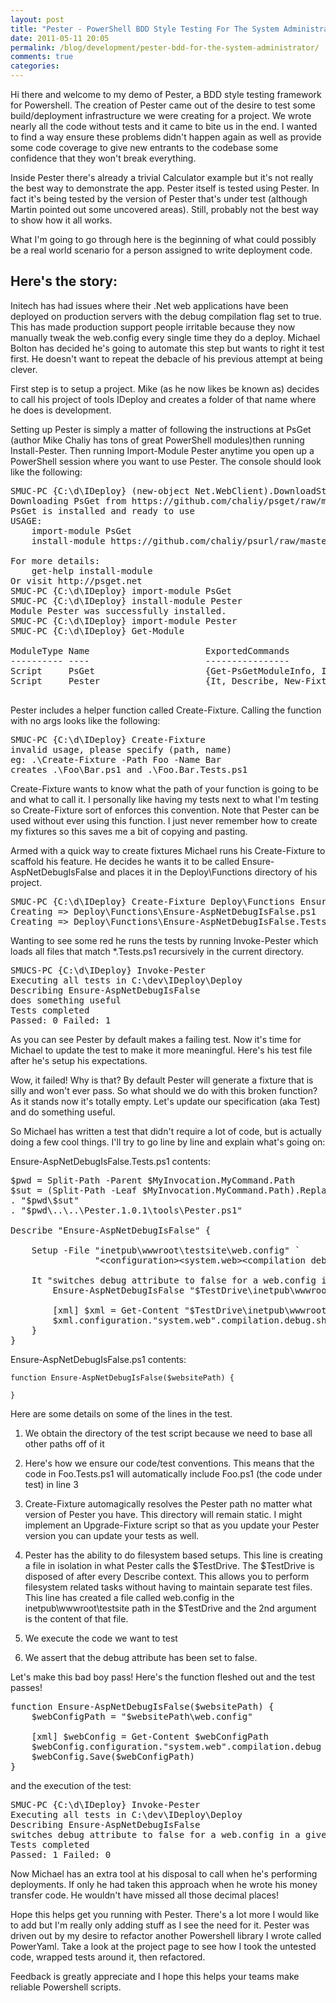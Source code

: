 ```yaml
---
layout: post
title: "Pester - PowerShell BDD Style Testing For The System Administrator"
date: 2011-05-11 20:05
permalink: /blog/development/pester-bdd-for-the-system-administrator/
comments: true
categories: 
---
```


Hi there and welcome to my demo of Pester, a BDD style testing framework for Powershell. The creation of Pester came out of the desire to test some build/deployment infrastructure we were creating for a project. We wrote nearly all the code without tests and it came to bite us in the end. I wanted to find a way ensure these problems didn't happen again as well as provide some code coverage to give new entrants to the codebase some confidence that they won't break everything.

<!-- more -->

Inside Pester there's already a trivial Calculator example but it's not really the best way to demonstrate the app. Pester itself is tested using Pester. In fact it's being tested by the version of Pester that's under test (although Martin pointed out some uncovered areas). Still, probably not the best way to show how it all works.

What I'm going to go through here is the beginning of what could possibly be a real world scenario for a person assigned to write deployment code.

## Here's the story:

Initech has had issues where their .Net web applications have been deployed on production servers with the debug compilation flag set to true. This has made production support people irritable because they now manually tweak the web.config every single time they do a deploy. Michael Bolton has decided he's going to automate this step but wants to right it test first. He doesn't want to repeat the debacle of his previous attempt at being clever.

First step is to setup a project. Mike (as he now likes be known as) decides to call his project of tools IDeploy and creates a folder of that name where he does is development. 

Setting up Pester is simply a matter of following the instructions at PsGet (author Mike Chaliy has tons of great PowerShell modules)then running Install-Pester. Then running Import-Module Pester anytime you open up a PowerShell session where you want to use Pester. The console should look like the following:

<pre>
SMUC-PC {C:\d\IDeploy} (new-object Net.WebClient).DownloadString("http://bit.ly/GetPsGet") | iex
Downloading PsGet from https://github.com/chaliy/psget/raw/master/PsGet/PsGet.psm1
PsGet is installed and ready to use
USAGE:
    import-module PsGet
    install-module https://github.com/chaliy/psurl/raw/master/PsUrl/PsUrl.psm1

For more details:
    get-help install-module
Or visit http://psget.net
SMUC-PC {C:\d\IDeploy} import-module PsGet
SMUC-PC {C:\d\IDeploy} install-module Pester
Module Pester was successfully installed.
SMUC-PC {C:\d\IDeploy} import-module Pester
SMUC-PC {C:\d\IDeploy} Get-Module

ModuleType Name                      ExportedCommands
---------- ----                      ----------------
Script     PsGet                     {Get-PsGetModuleInfo, Install-Module}
Script     Pester                    {It, Describe, New-Fixture, Invoke-Pester...}

</pre>

Pester includes a helper function called Create-Fixture. Calling the function with no args looks like the following:

<pre>
SMUC-PC {C:\d\IDeploy} Create-Fixture
invalid usage, please specify (path, name)
eg: .\Create-Fixture -Path Foo -Name Bar
creates .\Foo\Bar.ps1 and .\Foo.Bar.Tests.ps1
</pre>

Create-Fixture wants to know what the path of your function is going to be and what to call it. I personally like having my tests next to what I'm testing so Create-Fixture sort of enforces this convention. Note that Pester can be used without ever using this function. I just never remember how to create my fixtures so this saves me a bit of copying and pasting.

Armed with a quick way to create fixtures Michael runs his Create-Fixture to scaffold his feature. He decides he wants it to be called Ensure-AspNetDebugIsFalse and places it in the Deploy\Functions directory of his project.

<pre>
SMUC-PC {C:\d\IDeploy} Create-Fixture Deploy\Functions Ensure-AspNetDebugIsFalse
Creating => Deploy\Functions\Ensure-AspNetDebugIsFalse.ps1
Creating => Deploy\Functions\Ensure-AspNetDebugIsFalse.Tests.ps1
</pre>

Wanting to see some red he runs the tests by running Invoke-Pester which loads all files that match \*.Tests.ps1 recursively in the current directory.

<pre>
SMUCS-PC {C:\d\IDeploy} Invoke-Pester
Executing all tests in C:\dev\IDeploy\Deploy
Describing Ensure-AspNetDebugIsFalse
does something useful
Tests completed
Passed: 0 Failed: 1
</pre>

As you can see Pester by default makes a failing test. Now it's time for Michael to update the test to make it more meaningful. Here's his test file after he's setup his expectations.

Wow, it failed! Why is that? By default Pester will generate a fixture that is silly and won't ever pass. So what should we do with this broken function? As it stands now it's totally empty. Let's update our specification (aka Test) and do something useful.

So Michael has written a test that didn't require a lot of code, but is actually doing a few cool things. I'll try to go line by line and explain what's going on:

Ensure-AspNetDebugIsFalse.Tests.ps1 contents:

<pre>
$pwd = Split-Path -Parent $MyInvocation.MyCommand.Path
$sut = (Split-Path -Leaf $MyInvocation.MyCommand.Path).Replace(".Tests.", ".")
. "$pwd\$sut"
. "$pwd\..\..\Pester.1.0.1\tools\Pester.ps1"
 
Describe "Ensure-AspNetDebugIsFalse" {
 
    Setup -File "inetpub\wwwroot\testsite\web.config" `
                "&lt;configuration&gt;&lt;system.web&gt;&lt;compilation debug='true' /&gt;&lt;/system.web&gt;&lt;/configuration&gt;"
 
    It "switches debug attribute to false for a web.config in a given website path" {
        Ensure-AspNetDebugIsFalse "$TestDrive\inetpub\wwwroot\testsite"
 
        [xml] $xml = Get-Content "$TestDrive\inetpub\wwwroot\testsite\web.config"
        $xml.configuration."system.web".compilation.debug.should.be("false")
    }
}
</pre>

Ensure-AspNetDebugIsFalse.ps1 contents:

    function Ensure-AspNetDebugIsFalse($websitePath) {
     
    }

Here are some details on some of the lines in the test.

1. We obtain the directory of the test script because we need to base all other paths off of it

2. Here's how we ensure our code/test conventions. This means that the code in Foo.Tests.ps1 will automatically include Foo.ps1 (the code under test) in line 3

4. Create-Fixture automagically resolves the Pester path no matter what version of Pester you have. This directory will remain static. I might implement an Upgrade-Fixture script so that as you update your Pester version you can update your tests as well.

8. Pester has the ability to do filesystem based setups. This line is creating a file in isolation in what Pester calls the $TestDrive. The $TestDrive is disposed of after every Describe context. This allows you to perform filesystem related tasks without having to maintain separate test files. This line has created a file called web.config in the inetpub\wwwroot\testsite path in the $TestDrive and the 2nd argument is the content of that file.

12. We execute the code we want to test

15. We assert that the debug attribute has been set to false.

Let's make this bad boy pass!
Here's the function fleshed out and the test passes!

<pre>
function Ensure-AspNetDebugIsFalse($websitePath) {
    $webConfigPath = "$websitePath\web.config"
 
    [xml] $webConfig = Get-Content $webConfigPath
    $webConfig.configuration."system.web".compilation.debug = "false"
    $webConfig.Save($webConfigPath)
}
</pre>

and the execution of the test:

<pre>
SMUC-PC {C:\d\IDeploy} Invoke-Pester
Executing all tests in C:\dev\IDeploy\Deploy
Describing Ensure-AspNetDebugIsFalse
switches debug attribute to false for a web.config in a given website path
Tests completed
Passed: 1 Failed: 0
</pre>

Now Michael has an extra tool at his disposal to call when he's performing deployments. If only he had taken this approach when he wrote his money transfer code. He wouldn't have missed all those decimal places!

Hope this helps get you running with Pester. There's a lot more I would like to add but I'm really only adding stuff as I see the need for it. Pester was driven out by my desire to refactor another Powershell library I wrote called PowerYaml. Take a look at the project page to see how I took the untested code, wrapped tests around it, then refactored.

Feedback is greatly appreciate and I hope this helps your teams make reliable Powershell scripts.

